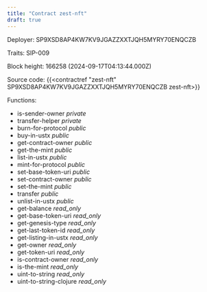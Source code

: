 ```yaml
---
title: "Contract zest-nft"
draft: true
---
```

Deployer: SP9XSD8AP4KW7KV9JGAZZXXTJQH5MYRY70ENQCZB

Traits:
SIP-009 



Block height: 166258 (2024-09-17T04:13:44.000Z)

Source code: {{<contractref "zest-nft" SP9XSD8AP4KW7KV9JGAZZXXTJQH5MYRY70ENQCZB zest-nft>}}

Functions:

* is-sender-owner _private_
* transfer-helper _private_
* burn-for-protocol _public_
* buy-in-ustx _public_
* get-contract-owner _public_
* get-the-mint _public_
* list-in-ustx _public_
* mint-for-protocol _public_
* set-base-token-uri _public_
* set-contract-owner _public_
* set-the-mint _public_
* transfer _public_
* unlist-in-ustx _public_
* get-balance _read_only_
* get-base-token-uri _read_only_
* get-genesis-type _read_only_
* get-last-token-id _read_only_
* get-listing-in-ustx _read_only_
* get-owner _read_only_
* get-token-uri _read_only_
* is-contract-owner _read_only_
* is-the-mint _read_only_
* uint-to-string _read_only_
* uint-to-string-clojure _read_only_
